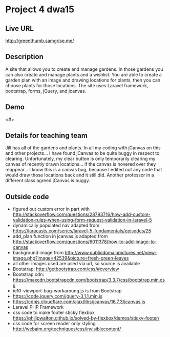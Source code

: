 # Project 4 dwa15

## Live URL
<http://greenthumb.samgrise.me/>

## Description
A site that allows you to create and manage gardens. In those gardens you can also create and manage plants and a wishlist. You are able to create a garden plan with an image and drawing locations for plants, then you can choose plants for those locations. The site uses Laravel framework, bootstrap, forms, jQuery, and jcanvas.

## Demo
<#>

## Details for teaching team
Jill has all of the gardens and plants. In all my coding with jCanvas on this and other projects... I have found jCanvas to be quite buggy in respect to clearing. Unfortunately, my clear button is only temporarily clearing my canvas of recently drawn locations... if the canvas is hovered over they reappear... I know this is a canvas bug, because I edited out any code that would draw those locations back and it still did. Another professor in a different class agreed jCanvas is buggy.

## Outside code
* figured out custom error in part with http://stackoverflow.com/questions/28793716/how-add-custom-validation-rules-when-using-form-request-validation-in-laravel-5
* dynamically populated nav adapted from  https://laracasts.com/series/laravel-5-fundamentals/episodes/25
* add_plan function in jcanvas.js adapted from http://stackoverflow.com/questions/6011378/how-to-add-image-to-canvas
* background image from http://www.publicdomainpictures.net/view-image.php?image=42539&picture=fresh-green-leaves
* all other images used are used via url, so source is available
* Bootstrap: http://getbootstrap.com/css/#overview
* Bootstrap cdn: https://maxcdn.bootstrapcdn.com/bootstrap/3.3.7/css/bootstrap.min.css
* ie10-viewport-bug-workaroung.js is from Bootstrap
* https://code.jquery.com/jquery-3.1.1.min.js
* https://cdnjs.cloudflare.com/ajax/libs/jcanvas/16.7.3/jcanvas.js
* Laravel PHP Framework
* css code to make footer sticky flexbox https://philipwalton.github.io/solved-by-flexbox/demos/sticky-footer/
* css code for screen reader only styling http://webaim.org/techniques/css/invisiblecontent/
